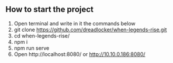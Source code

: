 ## How to start the project
1. Open terminal and write in it the commands below
2. git clone https://github.com/dreadlocker/when-legends-rise.git
3. cd when-legends-rise/
4. npm i
5. npm run serve
6. Open http://localhost:8080/ or http://10.10.0.186:8080/
